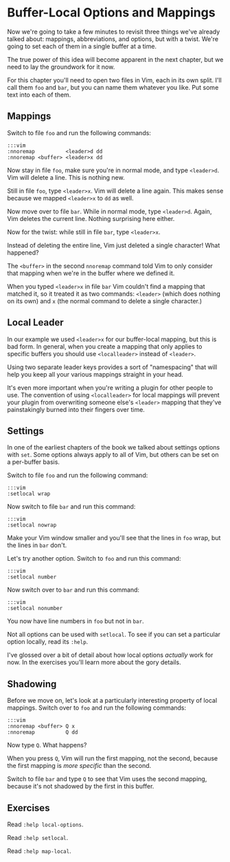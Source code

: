 Buffer-Local Options and Mappings
=================================

Now we're going to take a few minutes to revisit three things we've already
talked about: mappings, abbreviations, and options, but with a twist.  We're
going to set each of them in a single buffer at a time.

The true power of this idea will become apparent in the next chapter, but we
need to lay the groundwork for it now.

For this chapter you'll need to open two files in Vim, each in its own split.
I'll call them `foo` and `bar`, but you can name them whatever you like.  Put
some text into each of them.

Mappings
--------

Switch to file `foo` and run the following commands:

    :::vim
    :nnoremap          <leader>d dd
    :nnoremap <buffer> <leader>x dd

Now stay in file `foo`, make sure you're in normal mode, and type `<leader>d`.
Vim will delete a line.  This is nothing new.

Still in file `foo`, type `<leader>x`.  Vim will delete a line again.  This
makes sense because we mapped `<leader>x` to `dd` as well.

Now move over to file `bar`.  While in normal mode, type `<leader>d`.  Again,
Vim deletes the current line.  Nothing surprising here either.

Now for the twist: while still in file `bar`, type `<leader>x`.

Instead of deleting the entire line, Vim just deleted a single character!
What happened?

The `<buffer>` in the second `nnoremap` command told Vim to only consider that
mapping when we're in the buffer where we defined it.

When you typed `<leader>x` in file `bar` Vim couldn't find a mapping that
matched it, so it treated it as two commands: `<leader>` (which does nothing on
its own) and `x` (the normal command to delete a single character.)

Local Leader
------------

In our example we used `<leader>x` for our buffer-local mapping, but this is bad
form.  In general, when you create a mapping that only applies to specific
buffers you should use `<localleader>` instead of `<leader>`.

Using two separate leader keys provides a sort of "namespacing" that will help
you keep all your various mappings straight in your head.

It's even more important when you're writing a plugin for other people to use.
The convention of using `<localleader>` for local mappings will prevent your
plugin from overwriting someone else's `<leader>` mapping that they've
painstakingly burned into their fingers over time.

Settings
--------

In one of the earliest chapters of the book we talked about settings options
with `set`.  Some options always apply to all of Vim, but others can be set on
a per-buffer basis.

Switch to file `foo` and run the following command:

    :::vim
    :setlocal wrap

Now switch to file `bar` and run this command:

    :::vim
    :setlocal nowrap

Make your Vim window smaller and you'll see that the lines in `foo` wrap, but
the lines in `bar` don't.

Let's try another option.  Switch to `foo` and run this command:

    :::vim
    :setlocal number

Now switch over to `bar` and run this command:

    :::vim
    :setlocal nonumber

You now have line numbers in `foo` but not in `bar`.

Not all options can be used with `setlocal`.  To see if you can set a particular
option locally, read its `:help`.

I've glossed over a bit of detail about how local options *actually* work for
now.  In the exercises you'll learn more about the gory details.

Shadowing
---------

Before we move on, let's look at a particularly interesting property of local
mappings.  Switch over to `foo` and run the following commands:

    :::vim
    :nnoremap <buffer> Q x
    :nnoremap          Q dd

Now type `Q`.  What happens?

When you press `Q`, Vim will run the first mapping, not the second, because the
first mapping is *more specific* than the second.

Switch to file `bar` and type `Q` to see that Vim uses the second mapping,
because it's not shadowed by the first in this buffer.

Exercises
---------

Read `:help local-options`.

Read `:help setlocal`.

Read `:help map-local`.
